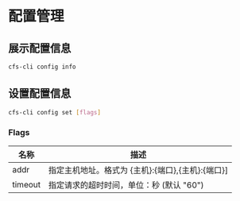 # 配置管理

## 展示配置信息

```bash
cfs-cli config info
```

## 设置配置信息

```bash
cfs-cli config set [flags]
```

### Flags

| 名称      | 描述                              |
|---------|---------------------------------|
| addr    | 指定主机地址。格式为 {主机}:{端口},{主机}:{端口}] |
| timeout | 指定请求的超时时间，单位：秒 (默认 "60")        |
